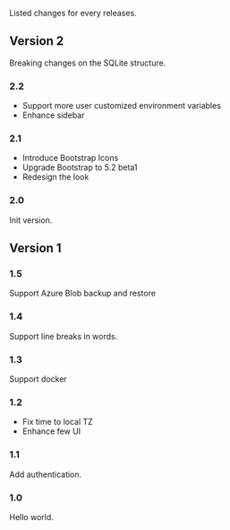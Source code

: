 Listed changes for every releases.

## Version 2

Breaking changes on the SQLite structure.

### 2.2

- Support more user customized environment variables
- Enhance sidebar

### 2.1

- Introduce Bootstrap Icons
- Upgrade Bootstrap to 5.2 beta1
- Redesign the look

### 2.0

Init version.

## Version 1

### 1.5

Support Azure Blob backup and restore

### 1.4

Support line breaks in words.

### 1.3

Support docker

### 1.2

- Fix time to local TZ
- Enhance few UI

### 1.1

Add authentication.

### 1.0

Hello world.